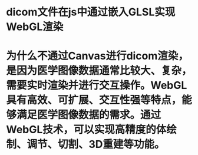 # dicom文件在js中通过嵌入GLSL实现WebGL渲染
# 为什么不通过Canvas进行dicom渲染，是因为医学图像数据通常比较大、复杂，需要实时渲染并进行交互操作。WebGL具有高效、可扩展、交互性强等特点，能够满足医学图像数据的需求。通过WebGL技术，可以实现高精度的体绘制、调节、切割、3D重建等功能。
